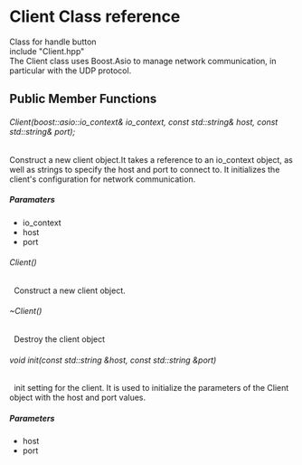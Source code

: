 # Client Class reference
Class for handle button<br>
include "Client.hpp"<br>
The Client class uses Boost.Asio to manage network communication, in particular with the UDP protocol.

## Public Member Functions
###### Client(boost::asio::io_context& io_context, const std::string& host, const std::string& port);
Construct a new client object.It takes a reference to an io_context object, as well as strings to specify the host and port to connect to. It initializes the client's configuration for network communication.
##### Paramaters
- io_context
- host
- port
###### Client()
&nbsp; Construct a new client object.
###### ~Client()
&nbsp; Destroy the client object
###### void init(const std::string &host, const std::string &port)
&nbsp; init setting for the client. It is used to initialize the parameters of the Client object with the host and port values.
##### Parameters
- host
- port
